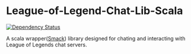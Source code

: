 # League-of-Legend-Chat-Lib-Scala
[![Dependency Status](https://www.versioneye.com/user/projects/557fbd2f38666400200000dd/badge.svg?style=flat)](https://www.versioneye.com/user/projects/557fbd2f38666400200000dd)

A scala wrapper([Smack](http://www.igniterealtime.org/projects/smack/)) library designed for chating and interacting with League of Legends chat servers.
